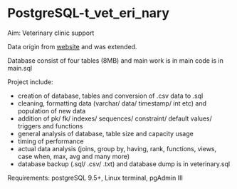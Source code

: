 # PostgreSQL-t_vet_eri_nary
Aim: Veterinary clinic support

Data origin from [website](https://www.superdatascience.com/pages/sql) and was extended. 

Database consist of four tables (8MB) and main work is in main code is in main.sql

Project include:
- creation of database, tables and conversion of .csv data to .sql
- cleaning, formatting data (varchar/ data/ timestamp/ int etc) and population of new data
- addition of pk/ fk/ indexes/ sequences/ constraint/ default values/ triggers and functions
- general analysis of database, table size and capacity usage
- timing of performance
- actual data analysis (joins, group by, having, rank, functions, views, case when, max, avg and many more)
- database backup (.sql/ .csv/ .txt) and database dump is in veterinary.sql

Requirements: postgreSQL 9.5+, Linux terminal, pgAdmin III
